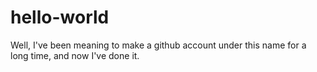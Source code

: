 # hello-world
Well, I've been meaning to make a github account under this name for a long time, and now I've done it. 

